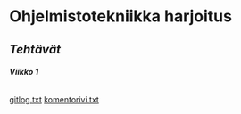 # Ohjelmistotekniikka **harjoitus**
## ***Tehtävät***
###### **Viikko 1**

[gitlog.txt](https://github.com/ainkeri/ot-harjoitustyo/blob/ff45283b44e2978176c5717629a73c724832a720/laskarit/viikko1/gitlog.txt)
[komentorivi.txt](https://github.com/ainkeri/ot-harjoitustyo/blob/ad3d160d84fb557b883d33848f71d84cdc983db5/laskarit/viikko1/komentorivi.txt)

